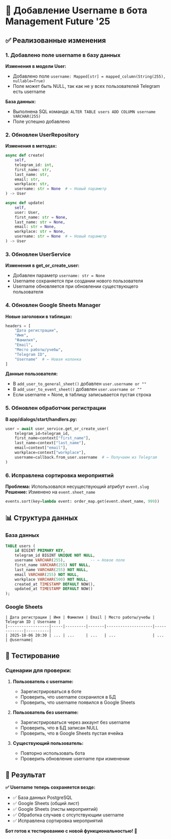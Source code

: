 # 🔄 Добавление Username в бота Management Future '25

## ✅ Реализованные изменения

### 1. **Добавлено поле username в базу данных**

**Изменения в модели User:**
- Добавлено поле `username: Mapped[str] = mapped_column(String(255), nullable=True)`
- Поле может быть NULL, так как не у всех пользователей Telegram есть username

**База данных:**
- Выполнена SQL команда: `ALTER TABLE users ADD COLUMN username VARCHAR(255)`
- Поле успешно добавлено

### 2. **Обновлен UserRepository**

**Изменения в методах:**
```python
async def create(
    self,
    telegram_id: int,
    first_name: str,
    last_name: str,
    email: str,
    workplace: str,
    username: str = None  # ← Новый параметр
) -> User
```

```python
async def update(
    self,
    user: User,
    first_name: str = None,
    last_name: str = None,
    email: str = None,
    workplace: str = None,
    username: str = None  # ← Новый параметр
) -> User
```

### 3. **Обновлен UserService**

**Изменения в get_or_create_user:**
- Добавлен параметр `username: str = None`
- Username сохраняется при создании нового пользователя
- Username обновляется при обновлении существующего пользователя

### 4. **Обновлен Google Sheets Manager**

**Новые заголовки в таблицах:**
```python
headers = [
    "Дата регистрации",
    "Имя", 
    "Фамилия", 
    "Email", 
    "Место работы/учебы",
    "Telegram ID",
    "Username"  # ← Новая колонка
]
```

**Данные пользователя:**
- В `add_user_to_general_sheet()` добавлен `user.username or ""`
- В `add_user_to_event_sheet()` добавлен `user.username or ""`
- Если username = None, в таблицу записывается пустая строка

### 5. **Обновлен обработчик регистрации**

**В app/dialogs/start/handlers.py:**
```python
user = await user_service.get_or_create_user(
    telegram_id=telegram_id,
    first_name=context["first_name"],
    last_name=context["last_name"],
    email=context["email"],
    workplace=context["workplace"],
    username=callback.from_user.username  # ← Получаем из Telegram
)
```

### 6. **Исправлена сортировка мероприятий**

**Проблема:** Использовался несуществующий атрибут `event.slug`
**Решение:** Изменено на `event.sheet_name`

```python
events.sort(key=lambda event: order_map.get(event.sheet_name, 999))
```

## 📊 Структура данных

### База данных
```sql
TABLE users (
    id BIGINT PRIMARY KEY,
    telegram_id BIGINT UNIQUE NOT NULL,
    username VARCHAR(255),           -- ← Новое поле
    first_name VARCHAR(255) NOT NULL,
    last_name VARCHAR(255) NOT NULL,
    email VARCHAR(255) NOT NULL,
    workplace VARCHAR(500) NOT NULL,
    created_at TIMESTAMP DEFAULT NOW(),
    updated_at TIMESTAMP DEFAULT NOW()
);
```

### Google Sheets
```
| Дата регистрации | Имя | Фамилия | Email | Место работы/учебы | Telegram ID | Username |
|------------------|-----|---------|-------|--------------------|-------------|----------|
| 2025-10-06 20:30 | ... | ...     | ...   | ...                | ...         | @username|
```

## 🧪 Тестирование

### Сценарии для проверки:

1. **Пользователь с username:**
   - Зарегистрироваться в боте
   - Проверить, что username сохранился в БД
   - Проверить, что username появился в Google Sheets

2. **Пользователь без username:**
   - Зарегистрироваться через аккаунт без username
   - Проверить, что в БД записан NULL
   - Проверить, что в Google Sheets пустая ячейка

3. **Существующий пользователь:**
   - Повторно использовать бота
   - Проверить обновление username при изменении

## 🎯 Результат

**✅ Username теперь сохраняется везде:**
- ✅ База данных PostgreSQL
- ✅ Google Sheets (общий лист)  
- ✅ Google Sheets (листы мероприятий)
- ✅ Обработка случаев с отсутствующим username
- ✅ Исправлена сортировка мероприятий

**Бот готов к тестированию с новой функциональностью! 🚀**